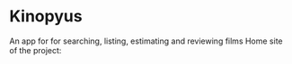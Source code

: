 # Kinopyus
An app for for searching, listing, estimating and reviewing films
Home site of the project:
